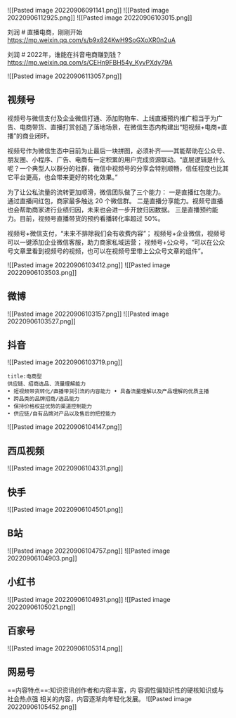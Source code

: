 ![[Pasted image 20220906091141.png]]
![[Pasted image 20220906112925.png]]
![[Pasted image 20220906103015.png]]

刘润 # 直播电商，刚刚开始
https://mp.weixin.qq.com/s/b9x824KwH9SoGXoXR0n2uA

刘润 # 2022年，谁能在抖音电商赚到钱？
https://mp.weixin.qq.com/s/CEHn9FBH54y_KyvPXdy79A


![[Pasted image 20220906113057.png]]
## 视频号
视频号与微信支付及企业微信打通、添加购物车、上线直播预约推广相当于为广告、电商带货、直播打赏创造了落地场景，在微信生态内构建出“短视频+电商+直播”的商业闭环。

视频号作为微信生态中目前为止最后一块拼图，必须补齐——其能帮助在公众号、朋友圈、小程序、广告、电商有一定积累的用户完成资源联动。“底层逻辑是什么呢？一个典型人以群分的社群，微信中视频号的分享会特别顺畅，信任程度也比其它平台更高，也会带来更好的转化效果。”

为了让公私流量的流转更加顺滑，微信团队做了三个能力：
一是直播红包能力。通过直播间红包，商家最多触达 20 个微信群。
二是直播分享能力。视频号直播也会帮助商家进行业绩归因，未来也会进一步开放归因数据。
三是直播预约能力。目前，视频号直播带货的预约看播转化率超过 50%。

视频号+微信支付，“未来不排除我们会有收费内容”；
视频号+企业微信，视频号可以一键添加企业微信客服，助力商家私域运营；
视频号+公众号，“可以在公众号文章里看到视频号的视频，也可以在视频号里带上公众号文章的组件”。

![[Pasted image 20220906103412.png]]
![[Pasted image 20220906103503.png]]

## 微博
![[Pasted image 20220906103157.png]]
![[Pasted image 20220906103527.png]]


## 抖音
![[Pasted image 20220906103719.png]]
```ad-quote
title:电商型
供应链、招商选品、流量理解能力
• 短视频带货转化/直播带货引流的内容能力 • 具备流量理解以及产品理解的优质主播
• 跨品类的品牌招商/选品能力
• 保持价格权益优势的渠道控制能力
• 供应链/自有品牌对产品以及售后的把控能力
```
![[Pasted image 20220906104147.png]]

## 西瓜视频
![[Pasted image 20220906104331.png]]

## 快手
![[Pasted image 20220906104501.png]]

## B站
![[Pasted image 20220906104757.png]]
![[Pasted image 20220906104903.png]]

## 小红书
![[Pasted image 20220906104931.png]]
![[Pasted image 20220906105021.png]]

## 百家号
![[Pasted image 20220906105314.png]]

## 网易号
==内容特点==:知识资讯创作者和内容丰富，内 容调性偏知识性的硬核知识或与社会热点强 相关的内容，内容逐渐向年轻化发展。
![[Pasted image 20220906105452.png]]




